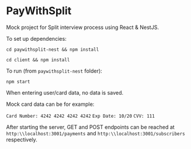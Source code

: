 # PayWithSplit
Mock project for Split interview process using React & NestJS.

To set up dependencies:


`cd paywithsplit-nest && npm install`


`cd client && npm install`


To run (from `paywithsplit-nest` folder):


`npm start` 


When entering user/card data, no data is saved. 


Mock card data can be for example:


`Card Number: 4242 4242 4242 4242`
`Exp Date: 10/20`
`CVV: 111`


After starting the server, GET and POST endpoints can be reached at 
`http:\\localhost:3001/payments` and `http:\\localhost:3001/subscribers` respectively.



